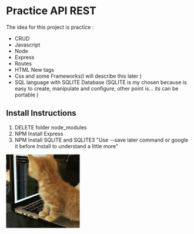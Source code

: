
<h1>Practice API REST</h1>

<p>The idea for this project is practice : </p>

<ul>
    <li>CRUD</li> 
    <li>Javascript</li>
    <li>Node</li>
    <li>Express</li>
    <li>Routes</li>
    <li>HTML New tags</li>
    <li>Css and some Frameworks(I will describe this later )</li>
    <li>SQL language with SQLITE Database (SQLITE is my chosen because is easy to create, manipulate and configure, other point is... its can be portable )</li>
    
    
</ul>
<h2>Install Instructions</h2>
<div>

<ol>
<li>DELETE folder node_modules </li>
<li>NPM Install Express</li>
<li>NPM Install SQLITE and SQLITE3 "Use --save later command or google it before Install to understand a little more"</li>

</ol>

</div>


<div>
    <img width="200" height="200" src="/READMEassets/catcoder.gif" alt="">
</div>
